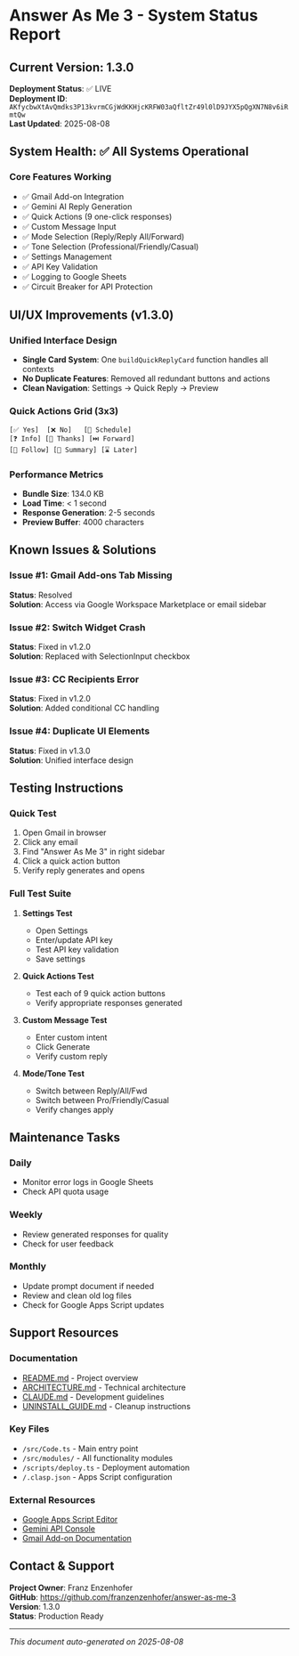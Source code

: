 # Answer As Me 3 - System Status Report

## Current Version: 1.3.0
**Deployment Status**: ✅ LIVE  
**Deployment ID**: `AKfycbwXtAvQmdks3P13kvrmCGjWdKKHjcKRFW03aQfltZr49l0lD9JYX5pQgXN7N8v6iRmtQw`  
**Last Updated**: 2025-08-08

## System Health: ✅ All Systems Operational

### Core Features Working
- ✅ Gmail Add-on Integration
- ✅ Gemini AI Reply Generation
- ✅ Quick Actions (9 one-click responses)
- ✅ Custom Message Input
- ✅ Mode Selection (Reply/Reply All/Forward)
- ✅ Tone Selection (Professional/Friendly/Casual)
- ✅ Settings Management
- ✅ API Key Validation
- ✅ Logging to Google Sheets
- ✅ Circuit Breaker for API Protection

## UI/UX Improvements (v1.3.0)

### Unified Interface Design
- **Single Card System**: One `buildQuickReplyCard` function handles all contexts
- **No Duplicate Features**: Removed all redundant buttons and actions
- **Clean Navigation**: Settings → Quick Reply → Preview

### Quick Actions Grid (3x3)
```
[✅ Yes]  [❌ No]   [📅 Schedule]
[❓ Info] [🙏 Thanks] [⏭️ Forward]
[🔄 Follow] [📝 Summary] [⌛ Later]
```

### Performance Metrics
- **Bundle Size**: 134.0 KB
- **Load Time**: < 1 second
- **Response Generation**: 2-5 seconds
- **Preview Buffer**: 4000 characters

## Known Issues & Solutions

### Issue #1: Gmail Add-ons Tab Missing
**Status**: Resolved  
**Solution**: Access via Google Workspace Marketplace or email sidebar

### Issue #2: Switch Widget Crash
**Status**: Fixed in v1.2.0  
**Solution**: Replaced with SelectionInput checkbox

### Issue #3: CC Recipients Error
**Status**: Fixed in v1.2.0  
**Solution**: Added conditional CC handling

### Issue #4: Duplicate UI Elements
**Status**: Fixed in v1.3.0  
**Solution**: Unified interface design

## Testing Instructions

### Quick Test
1. Open Gmail in browser
2. Click any email
3. Find "Answer As Me 3" in right sidebar
4. Click a quick action button
5. Verify reply generates and opens

### Full Test Suite
1. **Settings Test**
   - Open Settings
   - Enter/update API key
   - Test API key validation
   - Save settings

2. **Quick Actions Test**
   - Test each of 9 quick action buttons
   - Verify appropriate responses generated

3. **Custom Message Test**
   - Enter custom intent
   - Click Generate
   - Verify custom reply

4. **Mode/Tone Test**
   - Switch between Reply/All/Fwd
   - Switch between Pro/Friendly/Casual
   - Verify changes apply

## Maintenance Tasks

### Daily
- Monitor error logs in Google Sheets
- Check API quota usage

### Weekly
- Review generated responses for quality
- Check for user feedback

### Monthly
- Update prompt document if needed
- Review and clean old log files
- Check for Google Apps Script updates

## Support Resources

### Documentation
- [README.md](./README.md) - Project overview
- [ARCHITECTURE.md](./ARCHITECTURE.md) - Technical architecture
- [CLAUDE.md](./CLAUDE.md) - Development guidelines
- [UNINSTALL_GUIDE.md](./UNINSTALL_GUIDE.md) - Cleanup instructions

### Key Files
- `/src/Code.ts` - Main entry point
- `/src/modules/` - All functionality modules
- `/scripts/deploy.ts` - Deployment automation
- `/.clasp.json` - Apps Script configuration

### External Resources
- [Google Apps Script Editor](https://script.google.com/d/197HGcHZYyIkxSmoedQu9gixNURSmMi6_lqCsfsY3kYi4THzRCEl4nwi1/edit)
- [Gemini API Console](https://aistudio.google.com/app/apikey)
- [Gmail Add-on Documentation](https://developers.google.com/workspace/add-ons/gmail)

## Contact & Support

**Project Owner**: Franz Enzenhofer  
**GitHub**: https://github.com/franzenzenhofer/answer-as-me-3  
**Version**: 1.3.0  
**Status**: Production Ready

---

*This document auto-generated on 2025-08-08*